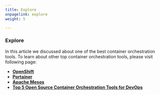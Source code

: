 ```yaml
---
title: Explore
onpagelink: explore
weight: 5

---
```


### **Explore**

In this article we discussed about one of the best container orchestration tools. To learn about other top container orchestration tools, please visit following page:

*   **[OpenShift](https://products.containerize.com/devops/openshift/)**
*   **[Portainer](https://products.containerize.com/devops/portainer/)**
*   **[Apache Mesos](https://products.containerize.com/devops/apache-mesos/)**
*   **[Top 5 Open Source Container Orchestration Tools for DevOps](https://blog.containerize.com/2021/10/11/top-5-open-source-container-orchestration-tools-for-devops-in-2021/)**
 